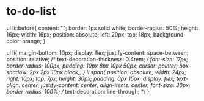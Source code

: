 # to-do-list
ul li::before{
    content: "";
    border: 1px solid white;
    border-radius: 50%;
    height: 16px;
    width: 16px;
    position: absolute;
    left: 20px;
    top: 18px;
    background-color: orange;
}

ul li{
    margin-bottom: 10px;
    display: flex;
    justify-content: space-between;
    position: relative;
   /* text-decoration-thickness: 0.4rem; */
    font-size: 17px;
    border-radius: 100px;
    padding: 10px 8px 10px 50px;
    cursor: pointer;
    box-shadow: 2px 2px 10px  black;;
}
li span{
    position: absolute;
    width: 24px;
    right: 10px;
    top: 7px;
    height: 30px;
    padding: 0px 15px;
    display: flex;
    text-align: center;
    justify-content: center;
    align-items: center;
    font-size: 30px;
    border-radius: 100%;
    /* text-decoration: line-through; */
}
